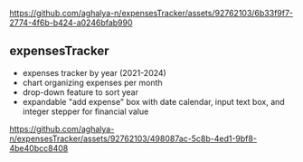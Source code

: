 
https://github.com/aghalya-n/expensesTracker/assets/92762103/6b33f9f7-2774-4f6b-b424-a0246bfab990
## expensesTracker

- expenses tracker by year (2021-2024)
- chart organizing expenses per month
- drop-down feature to sort year
- expandable "add expense" box with date calendar, input text box, and integer stepper for financial value


https://github.com/aghalya-n/expensesTracker/assets/92762103/498087ac-5c8b-4ed1-9bf8-4be40bcc8408

